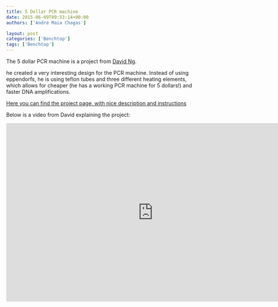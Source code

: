 ```yaml
---
title: 5 Dollar PCR machine
date: 2015-06-09T09:53:14+00:00
authors: ['André Maia Chagas']

layout: post
categories: ['Benchtop']
tags: ['Benchtop']
---
```


The 5 dollar PCR machine is a project from [David Ng](https://hackaday.io/dnhkng).

he created a very interesting design for the PCR machine. Instead of using eppendorfs, he is using teflon tubes and three different heating elements, which allows for cheaper (he has a working PCR machine for 5 dollars!) and faster DNA amplifications.

[Here you can find the project page, with nice description and instructions](https://hackaday.io/project/1864-5-dna-replicator)

Below is a video from David explaining the project:

<iframe width="790" height="481" src="https://www.youtube.com/embed/S9Fq5CGj9Kg" frameborder="0" allow="accelerometer; autoplay; encrypted-media; gyroscope; picture-in-picture" allowfullscreen></iframe>
